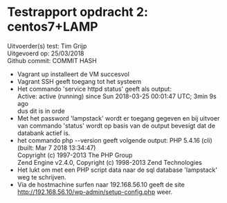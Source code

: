 # Testrapport opdracht 2: centos7+LAMP

Uitvoerder(s) test: Tim Grijp        
Uitgevoerd op: 25/03/2018  
Github commit:  COMMIT HASH


* Vagrant up installeert de VM succesvol
* Vagrant SSH geeft toegang tot het systeem
* Het commando 'service httpd status' geeft  als output: <br/>
Active: active (running) since Sun 2018-03-25 00:01:47 UTC; 3min 9s ago <br/>
dus dit is in orde
* Met  het password 'lampstack' wordt er toegang gegeven en bij uitvoer van commando 'status' wordt op basis van de output bevesigt dat de databank actief is.
* het commando php --version geeft volgende output:
PHP 5.4.16 (cli) (built: Mar  7 2018 13:34:47) <br/>
Copyright (c) 1997-2013 The PHP Group <br/>
Zend Engine v2.4.0, Copyright (c) 1998-2013 Zend Technologies <br/>
* Het lukt om met een PHP script data naar de sql database 'lampstack' weg te schrijven.
* Via de hostmachine surfen naar 192.168.56.10 geeft de site http://192.168.56.10/wp-admin/setup-config.php weer.
